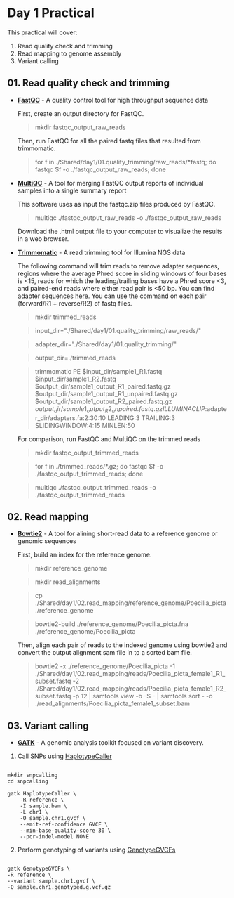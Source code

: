 # Day 1 Practical

This practical will cover:

1. Read quality check and trimming
2. Read mapping to genome assembly
3. Variant calling
   

## 01. Read quality check and trimming

* **[FastQC](http://www.bioinformatics.babraham.ac.uk/projects/fastqc/)** - A quality control tool for high throughput sequence data

    First, create an output directory for FastQC.
    > mkdir fastqc_output_raw_reads

    Then, run FastQC for all the paired fastq files that resulted from trimmomatic.
    > for f in ./Shared/day1/01.quality_trimming/raw_reads/*fastq; do fastqc $f -o ./fastqc_output_raw_reads; done

* **[MultiQC](https://multiqc.info)** - A tool for merging FastQC output reports of individual samples into a single summary report

    This software uses as input the fastqc.zip files produced by FastQC.
    > multiqc ./fastqc_output_raw_reads -o ./fastqc_output_raw_reads

    Download the .html output file to your computer to visualize the results in a web browser.

* **[Trimmomatic](http://www.usadellab.org/cms/?page=trimmomatic)** - A read trimming tool for Illumina NGS data

    The following command will trim reads to remove adapter sequences, regions where the average Phred score in sliding windows of four bases is <15, reads for which the leading/trailing bases have a Phred score <3, and paired-end reads where either read pair is <50 bp. You can find adapter sequences [here](https://support-docs.illumina.com/SHARE/AdapterSequences/Content/SHARE/FrontPages/AdapterSeq.htm). You can use the command on each pair (forward/R1 + reverse/R2) of fastq files.

    > mkdir trimmed_reads
    
    > input_dir="./Shared/day1/01.quality_trimming/raw_reads/"
    
    > adapter_dir="./Shared/day1/01.quality_trimming/"
    
    > output_dir=./trimmed_reads
    
    > trimmomatic PE $input_dir/sample1_R1.fastq $input_dir/sample1_R2.fastq $output_dir/sample1_output_R1_paired.fastq.gz $output_dir/sample1_output_R1_unpaired.fastq.gz $output_dir/sample1_output_R2_paired.fastq.gz $output_dir/sample1_output_R2_unpaired.fastq.gz ILLUMINACLIP:$adapter_dir/adapters.fa:2:30:10 LEADING:3 TRAILING:3 SLIDINGWINDOW:4:15 MINLEN:50

    For comparison, run FastQC and MultiQC on the trimmed reads
    > mkdir fastqc_output_trimmed_reads
    
    > for f in ./trimmed_reads/*.gz; do fastqc $f -o ./fastqc_output_trimmed_reads; done
    
    > multiqc ./fastqc_output_trimmed_reads -o ./fastqc_output_trimmed_reads

## 02. Read mapping

* **[Bowtie2](https://bowtie-bio.sourceforge.net/bowtie2/manual.shtml)** - A tool for alining short-read data to a reference genome or genomic sequences

    First, build an index for the reference genome.
    > mkdir reference_genome
    
    > mkdir read_alignments
    
    > cp ./Shared/day1/02.read_mapping/reference_genome/Poecilia_picta ./reference_genome
    
    > bowtie2-build ./reference_genome/Poecilia_picta.fna ./reference_genome/Poecilia_picta

    Then, align each pair of reads to the indexed genome using bowtie2 and convert the output alignment sam file in to a sorted bam file.
    > bowtie2 -x ./reference_genome/Poecilia_picta -1 ./Shared/day1/02.read_mapping/reads/Poecilia_picta_female1_R1_subset.fastq -2 ./Shared/day1/02.read_mapping/reads/Poecilia_picta_female1_R2_subset.fastq -p 12 | samtools view -b -S - | samtools sort - -o ./read_alignments/Poecilia_picta_female1_subset.bam

## 03. Variant calling

* **[GATK](https://gatk.broadinstitute.org/hc/en-us)** - A genomic analysis toolkit focused on variant discovery.
  
1. Call SNPs using [HaplotypeCaller](https://gatk.broadinstitute.org/hc/en-us/articles/360037225632-HaplotypeCaller)

```

mkdir snpcalling
cd snpcalling

gatk HaplotypeCaller \
    -R reference \
    -I sample.bam \
    -L chr1 \
    -O sample.chr1.gvcf \
    --emit-ref-confidence GVCF \
    --min-base-quality-score 30 \
    --pcr-indel-model NONE

```

2. Perform genotyping of variants using [GenotypeGVCFs](https://gatk.broadinstitute.org/hc/en-us/articles/13832766863259-GenotypeGVCFs)

```

gatk GenotypeGVCFs \
-R reference \
--variant sample.chr1.gvcf \
-O sample.chr1.genotyped.g.vcf.gz

```

